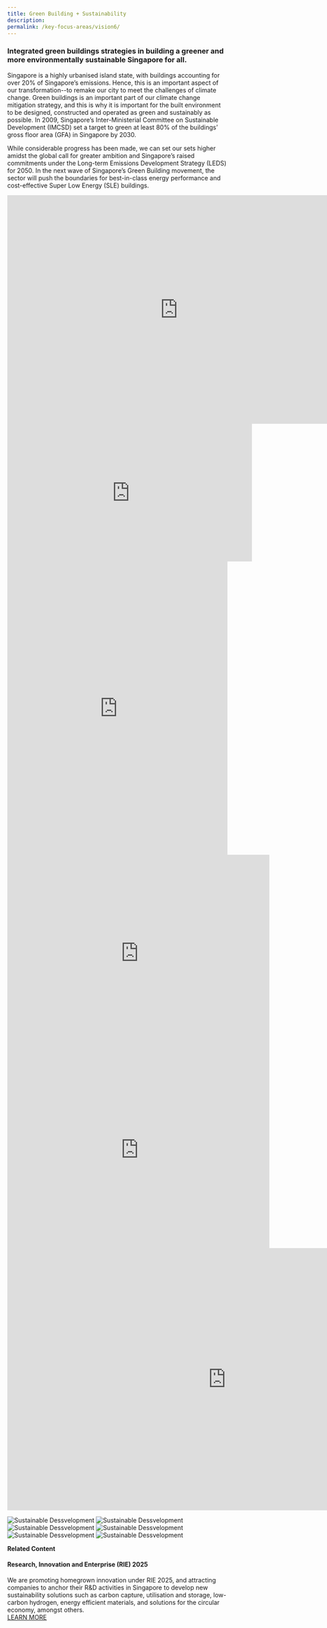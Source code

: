 ```yaml
---
title: Green Building + Sustainability
description:  
permalink: /key-focus-areas/vision6/
---
```

### Integrated green buildings strategies in building a greener and more environmentally sustainable Singapore for all. 

Singapore is a highly urbanised island state, with buildings accounting for over 20% of Singapore’s emissions. Hence, this is an important aspect of our transformation--to remake our city to meet the challenges of climate change. Green buildings is an important part of our climate change mitigation strategy, and this is why it is important for the built environment to be designed, constructed and operated as green and sustainably as possible. In 2009, Singapore’s Inter-Ministerial Committee on Sustainable Development (IMCSD) set a target to green at least 80% of the buildings’ gross floor area (GFA) in Singapore by 2030.

While considerable progress has been made, we can set our sets higher amidst the global call for greater ambition and Singapore’s raised commitments under the Long-term Emissions Development Strategy (LEDS) for 2050. In the next wave of Singapore’s Green Building movement, the sector will push the boundaries for best-in-class energy performance and cost-effective Super Low Energy (SLE) buildings.


<iframe width="780" height="523" src="https://www.youtube.com/embed/04EunnNFfRg" title="YouTube video player" frameborder="0" allow="accelerometer; autoplay; clipboard-write; encrypted-media; gyroscope; picture-in-picture" allowfullscreen></iframe>

<iframe width="560" height="315" src="https://www.youtube.com/embed/04EunnNFfRg?rel=0&autoplay=1&mute=1&enablejsapi=1" frameborder="0" allow="accelerometer; autoplay; clipboard-write; encrypted-media; gyroscope; picture-in-picture" allowfullscreen></iframe>
		

<iframe src="https://h5p.org/h5p/embed/854419" width="759" height="710" frameborder="0" allowfullscreen="allowfullscreen" style="width: 100%; height: 671px;"></iframe>

<iframe src="https://www.google.com/maps/embed?pb=!4v1617168360344!6m8!1m7!1sCAoSLEFGMVFpcFBpWkxNRnRJTWNDVVk3YlB3dXdrblJXLVktS1Bqa1VDTnhMWmFX!2m2!1d1.345136000579391!2d103.8585216924548!3f294.6743640715544!4f-15.420722568837334!5f0.7820865974627469" width="600" height="450" style="border:0;" allowfullscreen="" loading="lazy"></iframe>

<iframe src="https://www.google.com/maps/embed?pb=!4v1617168360344!6m8!1m7!1sCAoSLEFGMVFpcFBpWkxNRnRJTWNDVVk3YlB3dXdrblJXLVktS1Bqa1VDTnhMWmFX!2m2!1d1.345136000579391!2d103.8585216924548!3f294.6743640715544!4f-15.420722568837334!5f0.7820865974627469" width="600" height="450" style="border:0;" allowfullscreen="" loading="lazy"></iframe>


<iframe src="https://www.google.com/maps/embedpb=!4v1583131196305!6m8!1m7!1sCAoSLEFGMVFpcE5iZmpRQllsTTJvc1hybGhEeThHTWh6dTJ2RFdwc0E2d1lzMFR2!2m2!1d1.345119576576377!2d103.8584043458104!3f53.9!4f-0.7099999999999937!5f0.7820865974627469" width="1000" height="600"frameborder="0" allowfullscreen="" style="font-size: 0.95rem; border-width: 0px; border-style: initial;"></iframe><br></p>


![Sustainable Dessvelopment](/images/idd01.PNG)
![Sustainable Dessvelopment](/images/idd02.PNG)
![Sustainable Dessvelopment](/images/idd03.PNG)
![Sustainable Dessvelopment](/images/idd04.PNG)
![Sustainable Dessvelopment](/images/idd06.PNG)
![Sustainable Dessvelopment](/images/idd05.PNG)


**Related Content**

#### Research, Innovation and Enterprise (RIE) 2025  
We are promoting homegrown innovation under RIE 2025, and attracting companies to anchor their R&D activities in Singapore to develop new sustainability solutions such as carbon capture, utilisation and storage, low-carbon hydrogen, energy efficient materials, and solutions for the circular economy, amongst others.  
<a href="https://www.nrf.gov.sg/about-nrf/rie-ecosystem" class="front-page-cta bp-sec-button margin--top padding--bottom" target="_blank">
	<span>LEARN MORE</span>
	<i class="sgds-icon sgds-icon-arrow-right is-size-4" aria-hidden="true"></i>
</a>
